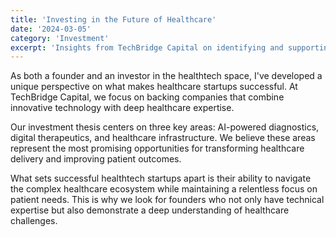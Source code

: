 ```yaml
---
title: 'Investing in the Future of Healthcare'
date: '2024-03-05'
category: 'Investment'
excerpt: 'Insights from TechBridge Capital on identifying and supporting promising healthtech startups.'
---
```


As both a founder and an investor in the healthtech space, I've developed a unique perspective on what makes healthcare startups successful. At TechBridge Capital, we focus on backing companies that combine innovative technology with deep healthcare expertise.

Our investment thesis centers on three key areas: AI-powered diagnostics, digital therapeutics, and healthcare infrastructure. We believe these areas represent the most promising opportunities for transforming healthcare delivery and improving patient outcomes.

What sets successful healthtech startups apart is their ability to navigate the complex healthcare ecosystem while maintaining a relentless focus on patient needs. This is why we look for founders who not only have technical expertise but also demonstrate a deep understanding of healthcare challenges. 